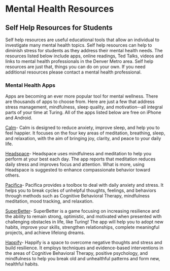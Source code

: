 # Mental Health Resources

## Self Help Resources for Students
Self help resources are useful educational tools that allow an individual to investigate many mental health topics. Self help resources can help to diminish stress for students as they address their mental health needs. The resources listed below include apps, online readings, Ted Talks, videos and links to mental health professionals in the Denver Metro area. Self help resources are just that, things you can do on your own. If you need additional resources please contact a mental health professional.

### Mental Health Apps
Apps are becoming an ever more popular tool for mental wellness. There are thousands of apps to choose from. Here are just a few that address stress management, mindfulness, sleep quality, and motivation--all integral parts of your time at Turing. All of the apps listed below are free on iPhone and Android. 

[Calm](https://www.calm.com "Calm")- Calm is designed to reduce anxiety, improve sleep, and help you to feel happier. It focuses on the four key areas of meditation, breathing, sleep, and relaxation, with the aim of bringing joy, clarity, and peace to your daily life.  

[Headspace](https://www.headspace.com "Headspace")- Headspace uses mindfulness and meditation to help you perform at your best each day. The app reports that meditation reduces daily stress and improves focus and attention. What is more, using Headspace is suggested to enhance compassionate behavior toward others. 

[Pacifica](https://www.thinkpacifica.com "Pacifica")- Pacifica provides a toolbox to deal with daily anxiety and stress. It helps you to break cycles of unhelpful thoughts, feelings, and behaviors through methods such as Cognitive Behavioral Therapy, mindfulness meditation, mood tracking, and relaxation.

[SuperBetter](https://www.superbetter.com "SuperBetter")- SuperBetter is a game focusing on increasing resilience and the ability to remain strong, optimistic, and motivated when presented with challenging obstacles in life, like Turing! The app will help you to adopt new habits, improve your skills, strengthen relationships, complete meaningful projects, and achieve lifelong dreams.

[Happify](https://www.happify.com/?srid=ggl_sem_org&c1=112833461&c2=&c3=4979217221,happify&gclid=EAIaIQobChMIueHJpYPe3AIVCqlpCh3OnAf6EAAYASAAEgLvgfD_BwE "Happify")- Happify is a space to overcome negative thoughts and stress and build resilience. It employs techniques and evidence-based interventions in the areas of Cognitive Behavioral Therapy, positive psychology, and mindfulness to help you break old and unhealthful patterns and form new, healthful habits.
